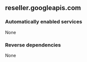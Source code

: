 ## reseller.googleapis.com

### Automatically enabled services

None

### Reverse dependencies

None
